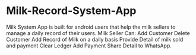 # Milk-Record-System-App
Milk System App is built for android users that help the milk sellers to manage a daily record of their users. Milk Seller Can: Add Customer Delete Customer Add Record of Milk on a daily basis Provide Detail of milk sold and payment Clear Ledger Add Payment Share Detail to WhatsApp.
